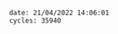 

                date: 21/04/2022 14:06:01
                cycles: 35940

                         